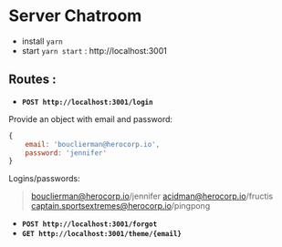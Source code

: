 # Server Chatroom

- install `yarn`
- start `yarn start` : http://localhost:3001

## Routes :

- **`POST http://localhost:3001/login`**

Provide an object with email and password:

```js
{
    email: 'bouclierman@herocorp.io',
    password: 'jennifer'
}
```

Logins/passwords:

> bouclierman@herocorp.io/jennifer
> acidman@herocorp.io/fructis
> captain.sportsextremes@herocorp.io/pingpong

- **`POST http://localhost:3001/forgot`**
- **`GET http://localhost:3001/theme/{email}`**
